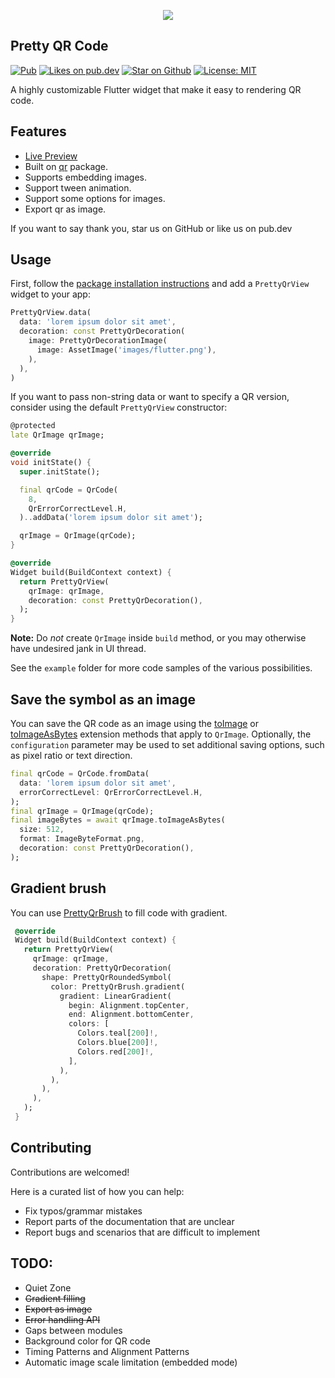 <p align="center">
  <img src="https://raw.githubusercontent.com/promops/flutter_pretty_qr/master/resources/pretty-qr-code.png"/> 
</p>

## Pretty QR Code

<p align="left">
  <a href="https://pub.dev/packages/pretty_qr_code"><img src="https://img.shields.io/pub/v/pretty_qr_code.svg" alt="Pub"></a>
  <a href="https://pub.dev/packages/pretty_qr_code/score"><img src="https://img.shields.io/pub/likes/pretty_qr_code?logo=dart" alt="Likes on pub.dev"></a>
  <a href="https://github.com/promops/flutter_pretty_qr"><img src="https://img.shields.io/github/stars/promops/flutter_pretty_qr.svg?style=flat&logo=github&colorB=deeppink&label=stars" alt="Star on Github"></a>
  <a href="https://opensource.org/licenses/MIT"><img src="https://img.shields.io/badge/license-MIT-purple.svg" alt="License: MIT"></a>
</p>

A highly customizable Flutter widget that make it easy to rendering QR code.

## Features

* [Live Preview](https://promops.github.io/flutter_pretty_qr/)
* Built on [qr](https://pub.dev/packages/qr) package.
* Supports embedding images.
* Support tween animation.
* Support some options for images.
* Export qr as image.

If you want to say thank you, star us on GitHub or like us on pub.dev

## Usage

First, follow the [package installation instructions](https://pub.dev/packages/pretty_qr_code/install) and add a `PrettyQrView` widget to your app:

```dart
PrettyQrView.data(
  data: 'lorem ipsum dolor sit amet',
  decoration: const PrettyQrDecoration(
    image: PrettyQrDecorationImage(
      image: AssetImage('images/flutter.png'),
    ),
  ),
)
```

If you want to pass non-string data or want to specify a QR version, consider using the default `PrettyQrView` constructor:

```dart
@protected
late QrImage qrImage;

@override
void initState() {
  super.initState();

  final qrCode = QrCode(
    8,
    QrErrorCorrectLevel.H,
  )..addData('lorem ipsum dolor sit amet');

  qrImage = QrImage(qrCode);
}

@override
Widget build(BuildContext context) {
  return PrettyQrView(
    qrImage: qrImage,
    decoration: const PrettyQrDecoration(),
  );
}
```

**Note:** Do _not_ create `QrImage` inside `build` method, or you may otherwise have undesired jank in UI thread.

See the `example` folder for more code samples of the various possibilities.

## Save the symbol as an image

 You can save the QR code as an image using the [toImage](https://pub.dev/documentation/pretty_qr_code/latest/pretty_qr_code/PrettyQrImageExtension/toImage.html) or [toImageAsBytes](https://pub.dev/documentation/pretty_qr_code/latest/pretty_qr_code/PrettyQrImageExtension/toImageAsBytes.html) extension methods that apply to `QrImage`. Optionally, the `configuration` parameter may be used to set additional saving options, such as pixel ratio or text direction.

 ```dart
 final qrCode = QrCode.fromData(
   data: 'lorem ipsum dolor sit amet',
   errorCorrectLevel: QrErrorCorrectLevel.H,
 );
 final qrImage = QrImage(qrCode);
 final imageBytes = await qrImage.toImageAsBytes(
   size: 512,
   format: ImageByteFormat.png,
   decoration: const PrettyQrDecoration(),
 );
 ```

 ## Gradient brush

 You can use [PrettyQrBrush](https://pub.dev/documentation/pretty_qr_code/latest/pretty_qr_code/PrettyQrBrush) to fill code with gradient.

 ```dart
  @override
  Widget build(BuildContext context) {
    return PrettyQrView(
      qrImage: qrImage,
      decoration: PrettyQrDecoration(
        shape: PrettyQrRoundedSymbol(
          color: PrettyQrBrush.gradient(
            gradient: LinearGradient(
              begin: Alignment.topCenter,
              end: Alignment.bottomCenter,
              colors: [
                Colors.teal[200]!,
                Colors.blue[200]!,
                Colors.red[200]!,
              ],
            ),
          ),
        ),
      ),
    );
  }
 ```

## Contributing

Contributions are welcomed!

Here is a curated list of how you can help:

* Fix typos/grammar mistakes
* Report parts of the documentation that are unclear
* Report bugs and scenarios that are difficult to implement

## TODO: 

* Quiet Zone
* ~~Gradient filling~~ 
* ~~Export as image~~
* ~~Error handling API~~
* Gaps between modules
* Background color for QR code
* Timing Patterns and Alignment Patterns
* Automatic image scale limitation (embedded mode)

